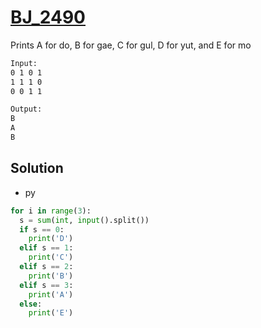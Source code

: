 # [BJ_2490](https://acmicpc.net/problem/2490)

Prints A for do, B for gae, C for gul, D for yut, and E for mo

```txt
Input:
0 1 0 1
1 1 1 0
0 0 1 1

Output:
B
A
B
```

## Solution

* py

```py
for i in range(3):
  s = sum(int, input().split())
  if s == 0:
    print('D')
  elif s == 1:
    print('C')
  elif s == 2:
    print('B')
  elif s == 3:
    print('A')
  else:
    print('E')
```
